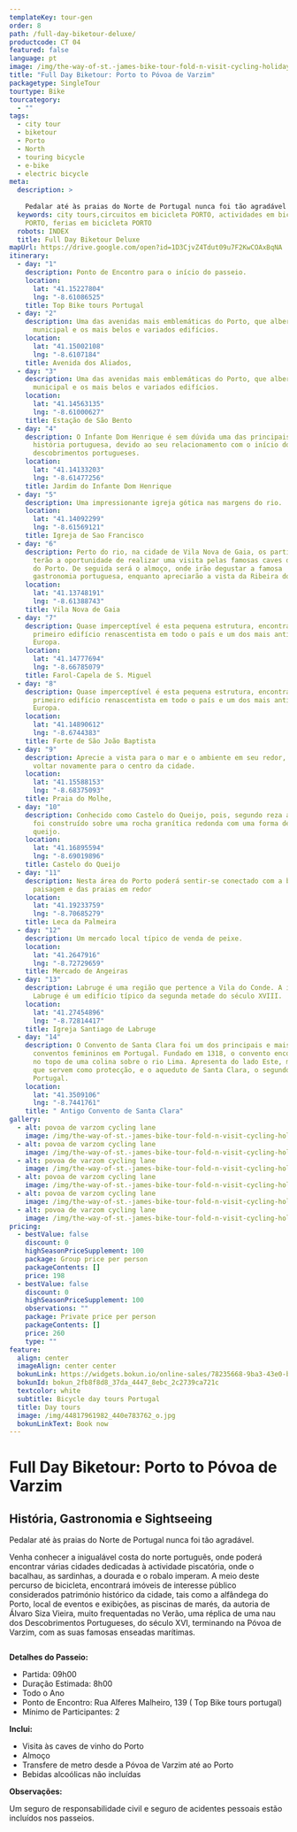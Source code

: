 ```yaml
---
templateKey: tour-gen
order: 8
path: /full-day-biketour-deluxe/
productcode: CT 04
featured: false
language: pt
image: /img/the-way-of-st.-james-bike-tour-fold-n-visit-cycling-holidays-3296.jpg
title: "Full Day Biketour: Porto to Póvoa de Varzim"
packagetype: SingleTour
tourtype: Bike
tourcategory:
  - ""
tags:
  - city tour
  - biketour
  - Porto
  - North
  - touring bicycle
  - e-bike
  - electric bicycle
meta:
  description: >
    
    Pedalar até às praias do Norte de Portugal nunca foi tão agradável ao sabor da idílica e fantástica paisagem. 
  keywords: city tours,circuitos em bicicleta PORTO, actividades em bicicleta
    PORTO, ferias em bicicleta PORTO
  robots: INDEX
  title: Full Day Biketour Deluxe
mapUrl: https://drive.google.com/open?id=1D3CjvZ4Tdut09u7F2KwCOAxBqNA
itinerary:
  - day: "1"
    description: Ponto de Encontro para o início do passeio.
    location:
      lat: "41.15227804"
      lng: "-8.61086525"
    title: Top Bike tours Portugal
  - day: "2"
    description: Uma das avenidas mais emblemáticas do Porto, que alberga a câmara
      municipal e os mais belos e variados edifícios.
    location:
      lat: "41.15002108"
      lng: "-8.6107184"
    title: Avenida dos Aliados,
  - day: "3"
    description: Uma das avenidas mais emblemáticas do Porto, que alberga a câmara
      municipal e os mais belos e variados edifícios.
    location:
      lat: "41.14563135"
      lng: "-8.61000627"
    title: Estação de São Bento
  - day: "4"
    description: O Infante Dom Henrique é sem dúvida uma das principais figuras da
      história portuguesa, devido ao seu relacionamento com o início dos
      descobrimentos portugueses.
    location:
      lat: "41.14133203"
      lng: "-8.61477256"
    title: Jardim do Infante Dom Henrique
  - day: "5"
    description: Uma impressionante igreja gótica nas margens do rio.
    location:
      lat: "41.14092299"
      lng: "-8.61569121"
    title: Igreja de Sao Francisco
  - day: "6"
    description: Perto do rio, na cidade de Vila Nova de Gaia, os participantes
      terão a oportunidade de realizar uma visita pelas famosas caves de vinho
      do Porto. De seguida será o almoço, onde irão degustar a famosa
      gastronomia portuguesa, enquanto apreciarão a vista da Ribeira do Porto.
    location:
      lat: "41.13748191"
      lng: "-8.61388743"
    title: Vila Nova de Gaia
  - day: "7"
    description: Quase imperceptível é esta pequena estrutura, encontrando-se como o
      primeiro edifício renascentista em todo o país e um dos mais antigos da
      Europa.
    location:
      lat: "41.14777694"
      lng: "-8.66785079"
    title: Farol-Capela de S. Miguel
  - day: "8"
    description: Quase imperceptível é esta pequena estrutura, encontrando-se como o
      primeiro edifício renascentista em todo o país e um dos mais antigos da
      Europa.
    location:
      lat: "41.14890612"
      lng: "-8.6744383"
    title: Forte de São João Baptista
  - day: "9"
    description: Aprecie a vista para o mar e o ambiente em seu redor, antes de
      voltar novamente para o centro da cidade.
    location:
      lat: "41.15588153"
      lng: "-8.68375093"
    title: Praia do Molhe,
  - day: "10"
    description: Conhecido como Castelo do Queijo, pois, segundo reza a história,
      foi construído sobre uma rocha granítica redonda com uma forma de fatia de
      queijo.
    location:
      lat: "41.16895594"
      lng: "-8.69019896"
    title: Castelo do Queijo
  - day: "11"
    description: Nesta área do Porto poderá sentir-se conectado com a beleza da
      paisagem e das praias em redor
    location:
      lat: "41.19233759"
      lng: "-8.70685279"
    title: Leca da Palmeira
  - day: "12"
    description: Um mercado local típico de venda de peixe.
    location:
      lat: "41.2647916"
      lng: "-8.72729659"
    title: Mercado de Angeiras
  - day: "13"
    description: Labruge é uma região que pertence a Vila do Conde. A igreja de
      Labruge é um edifício típico da segunda metade do século XVIII.
    location:
      lat: "41.27454896"
      lng: "-8.72814417"
    title: Igreja Santiago de Labruge
  - day: "14"
    description: O Convento de Santa Clara foi um dos principais e mais ricos
      conventos femininos em Portugal. Fundado em 1318, o convento encontra-se
      no topo de uma colina sobre o rio Lima. Apresenta do lado Este, muralhas,
      que servem como protecção, e o aqueduto de Santa Clara, o segundo maior em
      Portugal.
    location:
      lat: "41.3509106"
      lng: "-8.7441761"
    title: " Antigo Convento de Santa Clara"
gallery:
  - alt: povoa de varzom cycling lane
    image: /img/the-way-of-st.-james-bike-tour-fold-n-visit-cycling-holidays-1753.jpg
  - alt: povoa de varzom cycling lane
    image: /img/the-way-of-st.-james-bike-tour-fold-n-visit-cycling-holidays-3346.jpg
  - alt: povoa de varzom cycling lane
    image: /img/the-way-of-st.-james-bike-tour-fold-n-visit-cycling-holidays-3477.jpg
  - alt: povoa de varzom cycling lane
    image: /img/the-way-of-st.-james-bike-tour-fold-n-visit-cycling-holidays-3307.jpg
  - alt: povoa de varzom cycling lane
    image: /img/the-way-of-st.-james-bike-tour-fold-n-visit-cycling-holidays-3253.jpg
  - alt: povoa de varzom cycling lane
    image: /img/the-way-of-st.-james-bike-tour-fold-n-visit-cycling-holidays-1732.jpg
pricing:
  - bestValue: false
    discount: 0
    highSeasonPriceSupplement: 100
    package: Group price per person
    packageContents: []
    price: 198
  - bestValue: false
    discount: 0
    highSeasonPriceSupplement: 100
    observations: ""
    package: Private price per person
    packageContents: []
    price: 260
    type: ""
feature:
  align: center
  imageAlign: center center
  bokunLink: https://widgets.bokun.io/online-sales/78235668-9ba3-43e0-b6a9-4b5322217da3/experience/270683?partialView=1
  bokunId: bokun_2fb8f8d8_37da_4447_8ebc_2c2739ca721c
  textcolor: white
  subtitle: Bicycle day tours Portugal
  title: Day tours
  image: /img/44817961982_440e783762_o.jpg
  bokunLinkText: Book now
---
```

# Full Day Biketour: Porto to Póvoa de Varzim

## História, Gastronomia e Sightseeing

Pedalar até às praias do Norte de Portugal nunca foi tão agradável.

Venha conhecer a inigualável costa do norte português, onde poderá encontrar várias cidades dedicadas à actividade piscatória, onde o bacalhau, as sardinhas, a dourada e o robalo imperam. A meio deste percurso de bicicleta, encontrará imóveis de interesse público considerados património histórico da cidade, tais como a alfândega do Porto, local de eventos e exibições, as piscinas de marés, da autoria de Álvaro Siza Vieira, muito frequentadas no Verão, uma réplica de uma nau dos Descobrimentos Portugueses, do século XVI, terminando na Póvoa de Varzim, com as suas famosas enseadas marítimas.

![]()

**Detalhes do Passeio:**

* Partida: 09h00
* Duração Estimada: 8h00
* Todo o Ano
* Ponto de Encontro: Rua Alferes Malheiro, 139 ( Top Bike tours portugal)
* Mínimo de Participantes: 2

**Inclui:** 

* Visita às caves de vinho do Porto
* Almoço
* Transfere de metro desde a Póvoa de Varzim até ao Porto
* Bebidas alcoólicas não incluídas

**Observações:**

Um seguro de responsabilidade civil e seguro de acidentes pessoais estão incluídos nos passeios.